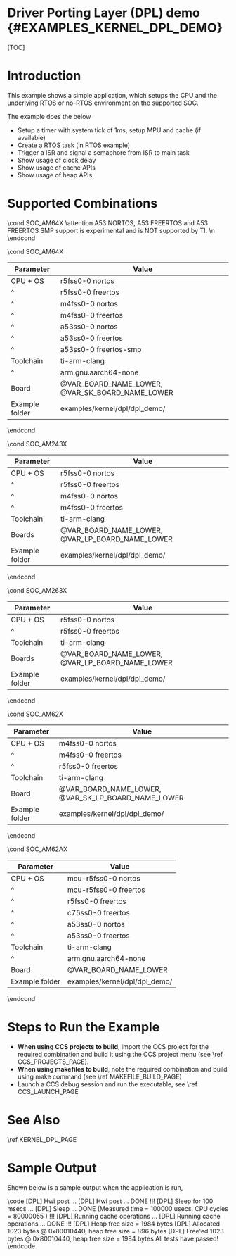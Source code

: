 # Driver Porting Layer (DPL) demo {#EXAMPLES_KERNEL_DPL_DEMO}

[TOC]

# Introduction

This example shows a simple application, which setups the CPU and the underlying RTOS or no-RTOS
environment on the supported SOC.

The example does the below
- Setup a timer with system tick of 1ms, setup MPU and cache (if available)
- Create a RTOS task (in RTOS example)
- Trigger a ISR and signal a semaphore from ISR to main task
- Show usage of clock delay
- Show usage of cache APIs
- Show usage of heap APIs

# Supported Combinations

\cond SOC_AM64X
\attention A53 NORTOS, A53 FREERTOS and A53 FREERTOS SMP support is experimental and is NOT supported by TI. \n
\endcond

\cond SOC_AM64X

 Parameter      | Value
 ---------------|-----------
 CPU + OS       | r5fss0-0 nortos
 ^              | r5fss0-0 freertos
 ^              | m4fss0-0 nortos
 ^              | m4fss0-0 freertos
 ^              | a53ss0-0 nortos
 ^              | a53ss0-0 freertos
 ^              | a53ss0-0 freertos-smp
 Toolchain      | ti-arm-clang
 ^              | arm.gnu.aarch64-none
 Board          | @VAR_BOARD_NAME_LOWER, @VAR_SK_BOARD_NAME_LOWER
 Example folder | examples/kernel/dpl/dpl_demo/

\endcond

\cond SOC_AM243X

 Parameter      | Value
 ---------------|-----------
 CPU + OS       | r5fss0-0 nortos
 ^              | r5fss0-0 freertos
 ^              | m4fss0-0 nortos
 ^              | m4fss0-0 freertos
 Toolchain      | ti-arm-clang
 Boards         | @VAR_BOARD_NAME_LOWER, @VAR_LP_BOARD_NAME_LOWER
 Example folder | examples/kernel/dpl/dpl_demo/

\endcond

\cond SOC_AM263X

 Parameter      | Value
 ---------------|-----------
 CPU + OS       | r5fss0-0 nortos
 ^              | r5fss0-0 freertos
 Toolchain      | ti-arm-clang
 Boards         | @VAR_BOARD_NAME_LOWER, @VAR_LP_BOARD_NAME_LOWER
 Example folder | examples/kernel/dpl/dpl_demo/

\endcond

\cond SOC_AM62X

 Parameter      | Value
 ---------------|-----------
 CPU + OS       | m4fss0-0 nortos
 ^              | m4fss0-0 freertos
 ^              | r5fss0-0 freertos
 Toolchain      | ti-arm-clang
 Board          | @VAR_BOARD_NAME_LOWER, @VAR_SK_LP_BOARD_NAME_LOWER
 Example folder | examples/kernel/dpl/dpl_demo/

\endcond

\cond SOC_AM62AX

 Parameter      | Value
 ---------------|-----------
 CPU + OS       | mcu-r5fss0-0 nortos
 ^              | mcu-r5fss0-0 freertos
 ^              | r5fss0-0 freertos
 ^              | c75ss0-0 freertos
 ^              | a53ss0-0 nortos
 ^              | a53ss0-0 freertos
 Toolchain      | ti-arm-clang
 ^              | arm.gnu.aarch64-none
 Board          | @VAR_BOARD_NAME_LOWER
 Example folder | examples/kernel/dpl/dpl_demo/

\endcond
# Steps to Run the Example

- **When using CCS projects to build**, import the CCS project for the required combination
  and build it using the CCS project menu (see \ref CCS_PROJECTS_PAGE).
- **When using makefiles to build**, note the required combination and build using
  make command (see \ref MAKEFILE_BUILD_PAGE)
- Launch a CCS debug session and run the executable, see \ref CCS_LAUNCH_PAGE

# See Also

\ref KERNEL_DPL_PAGE

# Sample Output

Shown below is a sample output when the application is run,

\code
[DPL] Hwi post ...
[DPL] Hwi post ... DONE !!!
[DPL] Sleep for 100 msecs ...
[DPL] Sleep ... DONE (Measured time = 100000 usecs, CPU cycles = 80000055 ) !!!
[DPL] Running cache operations ...
[DPL] Running cache operations ... DONE !!!
[DPL] Heap free size = 1984 bytes
[DPL] Allocated 1023 bytes @ 0x80010440, heap free size = 896 bytes
[DPL] Free'ed 1023 bytes @ 0x80010440, heap free size = 1984 bytes
All tests have passed!
\endcode
